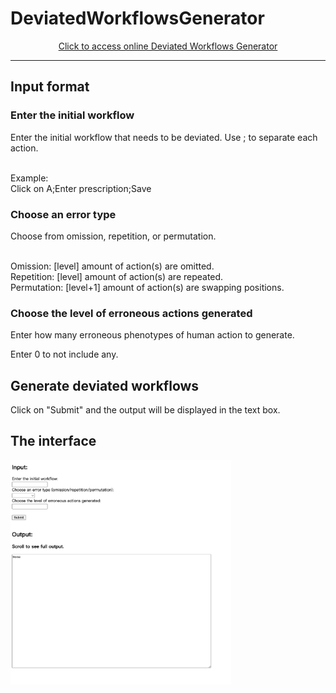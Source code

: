 <h1>DeviatedWorkflowsGenerator</h1>

<p align="center"><a href="https://deviatedworkflows-generator-4b34d2ce79de.herokuapp.com/" target="_blank" rel="noopener noreferrer">Click to access online Deviated Workflows Generator</a>
<hr>

<h2>Input format</h2>

<h3>Enter the initial workflow</h3>
Enter the initial workflow that needs to be deviated. Use ; to separate each action.<br><br>


Example:<br>
Click on A;Enter prescription;Save<br>

<h3>Choose an error type</h3>
Choose from omission, repetition, or permutation.<br><br>

Omission: [level] amount of action(s) are omitted.<br>
Repetition: [level] amount of action(s) are repeated.<br>
Permutation: [level+1] amount of action(s) are swapping positions.

<h3>Choose the level of erroneous actions generated</h3>
Enter how many erroneous phenotypes of human action to generate.<br>

Enter 0 to not include any.

<h2>Generate deviated workflows</h2>
Click on "Submit" and the output will be displayed in the text box.

<h2>The interface</h2>

<img src="DWGinterface.jpeg" width="70%" height="70%">
